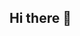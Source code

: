 ## Hi there 👋

<!--
**Enes031109/Enes031109** is a ✨ _special_ ✨ repository because its `README.md` (this file) appears on your GitHub profile.

Here are some ideas to get you started:

- 🔭 I’m currently working on a project
- 🌱 I’m currently learning Java
- 💬 Ask me about everything
- 📫 How to reach me: On my github
- 😄 Pronouns: KAMPFHELIKOPTER
- ⚡ Fun fact: ALBANIAN
-->
